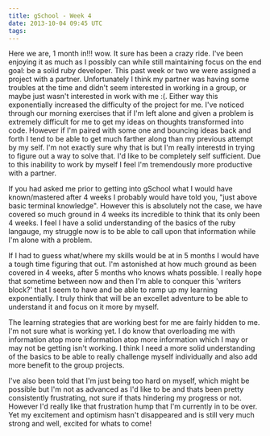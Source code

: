 ```yaml
---
title: gSchool - Week 4
date: 2013-10-04 09:45 UTC
tags:
---
```


<p>
Here we are, 1 month in!!! wow. It sure has been a crazy ride. I've been enjoying it as much as I possibly can while still maintaining focus on the end goal: be a solid ruby developer. This past week or two we were assigned a project with a partner. Unfortunately I think my partner was having some troubles at the time and didn't seem interested in working in a group, or maybe just wasn't interested in work with me :(. Either way this exponentially increased the difficulty of the project for me. I've noticed through our morning exercises that if I'm left alone and given a problem is extremely difficult for me to get my ideas on thoughts transformed into code. However if I'm paired with some one and bouncing ideas back and forth I tend to be able to get much farther along than my previous attempt by my self. I'm not exactly sure why that is but I'm really interestd in trying to figure out a way to solve that. I'd like to be completely self sufficient.
Due to this inability to work by myself I feel I'm tremendously more productive with a partner.
</p>
<p>
If you had asked me prior to getting into gSchool what I would have known/mastered after 4 weeks I probably would have told you, "just above basic terminal knowledge". However this is absolutely not the case, we have covered so much ground in 4 weeks its incredible to think that its only been 4 weeks. I feel I have a solid understanding of the basics of the ruby langauge, my struggle now is to be able to call upon that information while I'm alone with a problem.
</p>
<p>
If I had to guess what/where my skills would be at in 5 months I would have a tough time figuring that out. I'm astonished at how much ground as been covered in 4 weeks, after 5 months who knows whats possible. I really hope that sometime between now and then I'm able to conquer this 'writers block?' that I seem to have and be able to ramp up my learning exponentially. I truly think that will be an excellet adventure to be able to understand it and focus on it more by myself.
</p>
<p>
The learning strategies that are working best for me are fairly hidden to me. I'm not sure what is working yet. I do know that overloading me with information atop more information atop more information which I may or may not be getting isn't working. I think I need a more solid understanding of the basics to be able to really challenge myself individually and also add more benefit to the group projects.
</p>
<p>
I've also been told that I'm just being too hard on myself, which might be possible but I'm not as advanced as I'd like to be and thats been pretty consistently frustrating, not sure if thats hindering my progress or not. However I'd really like that frustration hump that I'm currently in to be over. Yet my excitement and optimism hasn't disappeared and is still very much strong and well, excited for whats to come!
</p>
